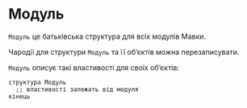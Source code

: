 # Модуль

`Модуль` <keyword>це</keyword> батьківська структура для всіх модулів <subject>Мавки</subject>.

Чародії для структури `Модуль` та її обʼєктів можна перезаписувати.

`Модуль` описує такі властивості для своїх обʼєктів:

```мавка
структура Модуль
  ;; властивості залежать від модуля
кінець
```